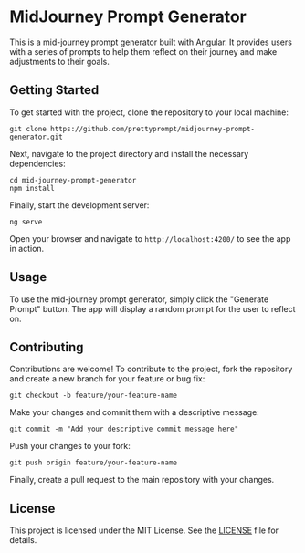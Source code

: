 # MidJourney Prompt Generator

This is a mid-journey prompt generator built with Angular. It provides users with a series of prompts to help them reflect on their journey and make adjustments to their goals.

## Getting Started

To get started with the project, clone the repository to your local machine:
```
git clone https://github.com/prettyprompt/midjourney-prompt-generator.git
```
Next, navigate to the project directory and install the necessary dependencies:
```
cd mid-journey-prompt-generator
npm install
```

Finally, start the development server:
```
ng serve
```

Open your browser and navigate to `http://localhost:4200/` to see the app in action.

## Usage

To use the mid-journey prompt generator, simply click the "Generate Prompt" button. The app will display a random prompt for the user to reflect on.

## Contributing

Contributions are welcome! To contribute to the project, fork the repository and create a new branch for your feature or bug fix:
```
git checkout -b feature/your-feature-name
```

Make your changes and commit them with a descriptive message:
```
git commit -m "Add your descriptive commit message here"
```

Push your changes to your fork:
```
git push origin feature/your-feature-name
```

Finally, create a pull request to the main repository with your changes.

## License

This project is licensed under the MIT License. See the [LICENSE](LICENSE) file for details.
